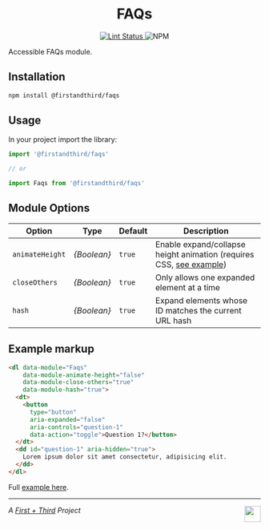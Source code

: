 <h1 align="center">FAQs</h1>

<p align="center">
  <a href="https://github.com/firstandthird/domodule/actions">
    <img src="https://img.shields.io/github/workflow/status/firstandthird/faqs/Lint/main?label=Lint&style=for-the-badge" alt="Lint Status"/>
  </a>
  <img src="https://img.shields.io/npm/v/firstandthird/faqs.svg?label=npm&style=for-the-badge" alt="NPM" />
</p>

Accessible FAQs module.

## Installation

```sh
npm install @firstandthird/faqs
```

## Usage

In your project import the library:

```javascript
import '@firstandthird/faqs'

// or

import Faqs from '@firstandthird/faqs'
```

## Module Options

| Option | Type | Default | Description |
|--------|------|---------|-------------|
| `animateHeight` | _{Boolean}_ | `true` | Enable expand/collapse height animation (requires CSS, [see example](styles.css)) |
| `closeOthers` | _{Boolean}_ | `true` | Only allows one expanded element at a time |
| `hash` | _{Boolean}_ | `true` | Expand elements whose ID matches the current URL hash |

## Example markup

```html
<dl data-module="Faqs"
    data-module-animate-height="false"
    data-module-close-others="true"
    data-module-hash="true">
  <dt>
    <button
      type="button"
      aria-expanded="false"
      aria-controls="question-1"
      data-action="toggle">Question 1?</button>
  </dt>
  <dd id="question-1" aria-hidden="true">
    Lorem ipsum dolor sit amet consectetur, adipisicing elit.
  </dd>
</dl>
```

Full [example here](./examples/index.html).

---

<a href="https://firstandthird.com"><img src="https://firstandthird.com/_static/ui/images/safari-pinned-tab-62813db097.svg" height="32" width="32" align="right"></a>

_A [First + Third](https://firstandthird.com) Project_
